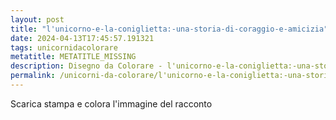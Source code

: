 ```yaml
---
layout: post
title: "l'unicorno-e-la-coniglietta:-una-storia-di-coraggio-e-amicizia"
date: 2024-04-13T17:45:57.191321
tags: unicornidacolorare
metatitle: METATITLE_MISSING
description: Disegno da Colorare - l'unicorno-e-la-coniglietta:-una-storia-di-coraggio-e-amicizia
permalink: /unicorni-da-colorare/l'unicorno-e-la-coniglietta:-una-storia-di-coraggio-e-amicizia.html
---
```

Scarica stampa e colora l'immagine del racconto
        